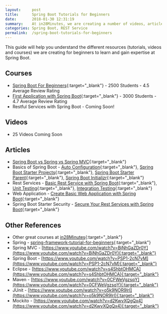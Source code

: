 ```yaml
---
layout:     post
title:      Spring Boot Tutorials for Beginners
date:       2018-01-30 12:31:19
summary:    At in28Minutes, we are creating a number of videos, articles &amp; courses on Spring Boot for Beginners and experienced developers. 
categories: Spring Boot, REST Service
permalink:  /spring-boot-tutorials-for-beginners
---
```


This guide will help you understand the different resources (tutorials, videos and courses) we are creating for beginners to learn and gain expertise at Spring Boot. 
 
## Courses
- [Spring Boot For Beginners](https://www.udemy.com/spring-boot-tutorial-for-beginners){:target="_blank"} - 2500 Students - 4.5 Average Review Rating
- [First Application with Spring Boot](https://www.udemy.com/spring-boot-first-web-application/){:target="_blank"} - 3000 Students - 4.7 Average Review Rating
- Restful Services with Spring Boot - Coming Soon!

## Videos
- 25 Videos Coming Soon

## Articles
- [Spring Boot vs Spring vs Spring MVC](http://www.springboottutorial.com/spring-boot-vs-spring-mvc-vs-spring){:target="_blank"}
- Basics of Spring Boot - [Auto Configuration](http://www.springboottutorial.com/spring-boot-auto-configuration){:target="_blank"}, [Spring Boot Starter Projects](http://www.springboottutorial.com/spring-boot-starter-projects){:target="_blank"}, [Spring Boot Starter Parent](http://www.springboottutorial.com/spring-boot-starter-parent){:target="_blank"}, [Spring Boot Initializr](http://www.springboottutorial.com/spring-initialzr-bootstrap-spring-boot-applications){:target="_blank"}
- Rest Services - [Basic Rest Service with Spring Boot](http://www.springboottutorial.com/creating-rest-service-with-spring-boot){:target="_blank"}, [Unit Testing](http://www.springboottutorial.com/unit-testing-for-spring-boot-rest-services){:target="_blank"}, [Integration Testing](http://www.springboottutorial.com/integration-testing-for-spring-boot-rest-services){:target="_blank"}
- Web Application - [Create Basic Web Application with Spring Boot](http://www.springboottutorial.com/creating-web-application-with-spring-boot){:target="_blank"}
- Spring Boot Starter Security - [Secure Your Rest Services with Spring Boot](http://www.springboottutorial.com/securing-rest-services-with-spring-boot-starter-security){:target="_blank"}

## Other References
- Other great courses at [in28Minutes](http://www.in28minutes.com){:target="_blank"}
- Spring - [spring-framework-tutorial-for-beginners](https://in28minutes.teachable.com/p/spring-framework-tutorial-for-beginners){:target="_blank"}
- Spring MVC - [https://www.youtube.com/watch?v=BjNhGaZDr0Y](https://www.youtube.com/watch?v=BjNhGaZDr0Y){:target="_blank"}
- Spring Boot - [https://www.youtube.com/watch?v=PSP1-2cN7vM](https://www.youtube.com/watch?v=PSP1-2cN7vM){:target="_blank"}
- Eclipse - [https://www.youtube.com/watch?v=s4ShbtOHMCA](https://www.youtube.com/watch?v=s4ShbtOHMCA){:target="_blank"}
- Maven - [https://www.youtube.com/watch?v=0CFWeVgzsqY](https://www.youtube.com/watch?v=0CFWeVgzsqY){:target="_blank"}
- JUnit - [https://www.youtube.com/watch?v=o5k9NOR9lrI](https://www.youtube.com/watch?v=o5k9NOR9lrI){:target="_blank"}
- Mockito - [https://www.youtube.com/watch?v=d2KwvXQgQx4](https://www.youtube.com/watch?v=d2KwvXQgQx4){:target="_blank"}
